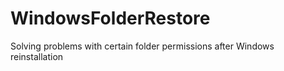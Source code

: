 # WindowsFolderRestore
Solving problems with certain folder permissions after Windows reinstallation
